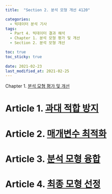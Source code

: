 ```yaml
---
title:  "Section 2. 분석 모형 개선 4120"

categories:
  - 빅데이터 분석 기사
tags: 
  - Part 4. 빅데이터 결과 해석
  - Chapter 1. 분석 모형 평가 및 개선
  - Section 2. 분석 모형 개선

toc: true
toc_sticky: true
 
date: 2021-02-23
last_modified_at: 2021-02-25
---
```


Chapter 1. [분석 모형 평가 및 개선]()

# Article 1. [과대 적합 방지]()

# Article 2. [매개변수 최적화]()

# Article 3. [분석 모형 융합]()

# Article 4. [최종 모형 선정]()
